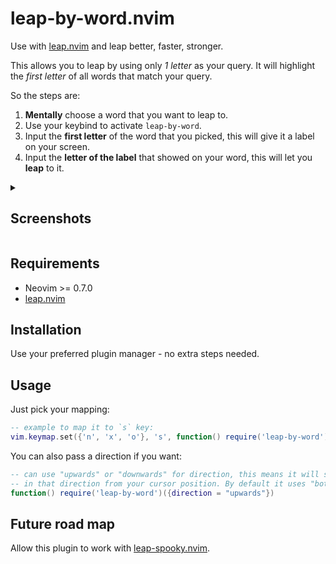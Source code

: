 # leap-by-word.nvim

Use with [leap.nvim](https://github.com/ggandor/leap.nvim) and leap better, faster, stronger.

This allows you to leap by using only *1 letter* as your query.
It will highlight the *first letter* of all words that match your query.

So the steps are:

1. **Mentally** choose a word that you want to leap to.
2. Use your keybind to activate `leap-by-word`.
3. Input the **first letter** of the word that you picked, this will give it a label on your screen.
4. Input the **letter of the label** that showed on your word, this will let you **leap** to it.

<details>
<summary>
  
## Screenshots

</summary>

#### Before searching

<img width="483" alt="Screenshot 2023-10-23 at 00 29 28" src="https://github.com/Sleepful/leap-by-word.nvim/assets/7144046/c7cec654-916e-4c00-88b0-1d2922bfe70c">

#### Searching for words with `j`

<img width="483" alt="Screenshot 2023-10-23 at 00 29 35" src="https://github.com/Sleepful/leap-by-word.nvim/assets/7144046/628985ff-25c2-451f-9aff-e9b6d20e6d68">

#### Selecting `j` and then searching for words with `q`

<img width="483" alt="Screenshot 2023-10-23 at 00 29 53" src="https://github.com/Sleepful/leap-by-word.nvim/assets/7144046/670fcb72-6fc2-4a54-ac64-3ce4951b7e82">

</details>

## Requirements

* Neovim >= 0.7.0
* [leap.nvim](https://github.com/ggandor/leap.nvim)

## Installation

Use your preferred plugin manager - no extra steps needed.

## Usage

Just pick your mapping:

```lua
-- example to map it to `s` key:
vim.keymap.set({'n', 'x', 'o'}, 's', function() require('leap-by-word')() end, {})
```

You can also pass a direction if you want:
```lua
-- can use "upwards" or "downwards" for direction, this means it will search only
-- in that direction from your cursor position. By default it uses "both" directions.
function() require('leap-by-word')({direction = "upwards"})
```

## Future road map

Allow this plugin to work with [leap-spooky.nvim](https://github.com/ggandor/leap-spooky.nvim).
